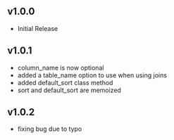## v1.0.0

* Initial Release

## v1.0.1

* column_name is now optional
* added a table_name option to use when using joins
* added default_sort class method
* sort and default_sort are memoized

## v1.0.2

* fixing bug due to typo